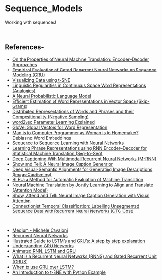 # Sequence_Models
Working with sequences!

<br/>

## References-
* [On the Properties of Neural Machine Translation: Encoder–Decoder Approaches](https://arxiv.org/pdf/1409.1259.pdf)
* [Empirical Evaluation of Gated Recurrent Neural Networks on Sequence Modeling (GRU)](https://arxiv.org/pdf/1412.3555.pdf)
* [Visualizing Data using t-SNE](http://www.jmlr.org/papers/volume9/vandermaaten08a/vandermaaten08a.pdf)
* [Linguistic Regularities in Continuous Space Word Representations (Analogies)](https://www.aclweb.org/anthology/N13-1090.pdf)
* [A Neural Probabilistic Language Model](http://www.jmlr.org/papers/volume3/bengio03a/bengio03a.pdf)
* [Efficient Estimation of Word Representations in Vector Space (Skip-Grams)](https://arxiv.org/pdf/1301.3781.pdf)
* [Distributed Representations of Words and Phrases and their Compositionality (Negative Sampling)](https://papers.nips.cc/paper/5021-distributed-representations-of-words-and-phrases-and-their-compositionality.pdf)
* [word2vec Parameter Learning Explained](https://arxiv.org/pdf/1411.2738.pdf)
* [GloVe: Global Vectors for Word Representation](https://nlp.stanford.edu/pubs/glove.pdf)
* [Man is to Computer Programmer as Woman is to Homemaker? Debiasing Word Embeddings](https://arxiv.org/pdf/1607.06520.pdf)
* [Sequence to Sequence Learning with Neural Networks](https://arxiv.org/pdf/1409.3215.pdf)
* [Learning Phrase Representations using RNN Encoder–Decoder for Statistical Machine Translation (Seq-to-Seq)](https://arxiv.org/pdf/1406.1078.pdf)
* [Deep Captioning With Multimodal Recurrent Neural Networks (M-RNN)](https://arxiv.org/pdf/1412.6632.pdf)
* [Show and Tell: A Neural Image Caption Generator](https://arxiv.org/pdf/1411.4555.pdf)
* [Deep Visual-Semantic Alignments for Generating Image Descriptions (Image Captioning)](https://arxiv.org/pdf/1412.2306.pdf)
* [BLEU: a Method for Automatic Evaluation of Machine Translation](https://www.aclweb.org/anthology/P02-1040.pdf)
* [Neural Machine Translation by Jointly Learning to Align and Translate (Attention Model)](https://arxiv.org/pdf/1409.0473.pdf)
* [Show, Attend and Tell: Neural Image Caption Generation with Visual Attention](https://arxiv.org/pdf/1502.03044.pdf)
* [Connectionist Temporal Classification: Labelling Unsegmented Sequence Data with Recurrent Neural Networks (CTC Cost)](https://www.cs.toronto.edu/~graves/icml_2006.pdf)

<br/>

* [Medium - Michele Cavaioni](https://medium.com/@mikecavs)
* [Recurrent Neural Networks](https://towardsdatascience.com/recurrent-neural-networks-d4642c9bc7ce)
* [Illustrated Guide to LSTM’s and GRU’s: A step by step explanation](https://towardsdatascience.com/illustrated-guide-to-lstms-and-gru-s-a-step-by-step-explanation-44e9eb85bf21)
* [Understanding GRU Networks](https://towardsdatascience.com/understanding-gru-networks-2ef37df6c9be)
* [Animated RNN, LSTM and GRU](https://towardsdatascience.com/animated-rnn-lstm-and-gru-ef124d06cf45)
* [What is a Recurrent Neural Networks (RNNS) and Gated Recurrent Unit (GRUS)](https://medium.com/@george.drakos62/what-is-a-recurrent-nns-and-gated-recurrent-unit-grus-ea71d2a05a69)
* [When to use GRU over LSTM?](https://datascience.stackexchange.com/questions/14581/when-to-use-gru-over-lstm)
* [An Introduction to t-SNE with Python Example](https://towardsdatascience.com/an-introduction-to-t-sne-with-python-example-5a3a293108d1)
